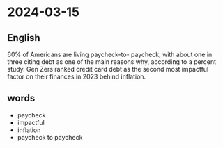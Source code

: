# 2024-03-15

## English
60% of Americans are living paycheck-to-
paycheck, with about one in three citing
debt as one of the main reasons why,
according to a percent study. Gen Zers
ranked credit card debt as the second most
impactful factor on their finances in 2023
behind inflation.

## words
* paycheck
* impactful
* inflation
* paycheck to paycheck
